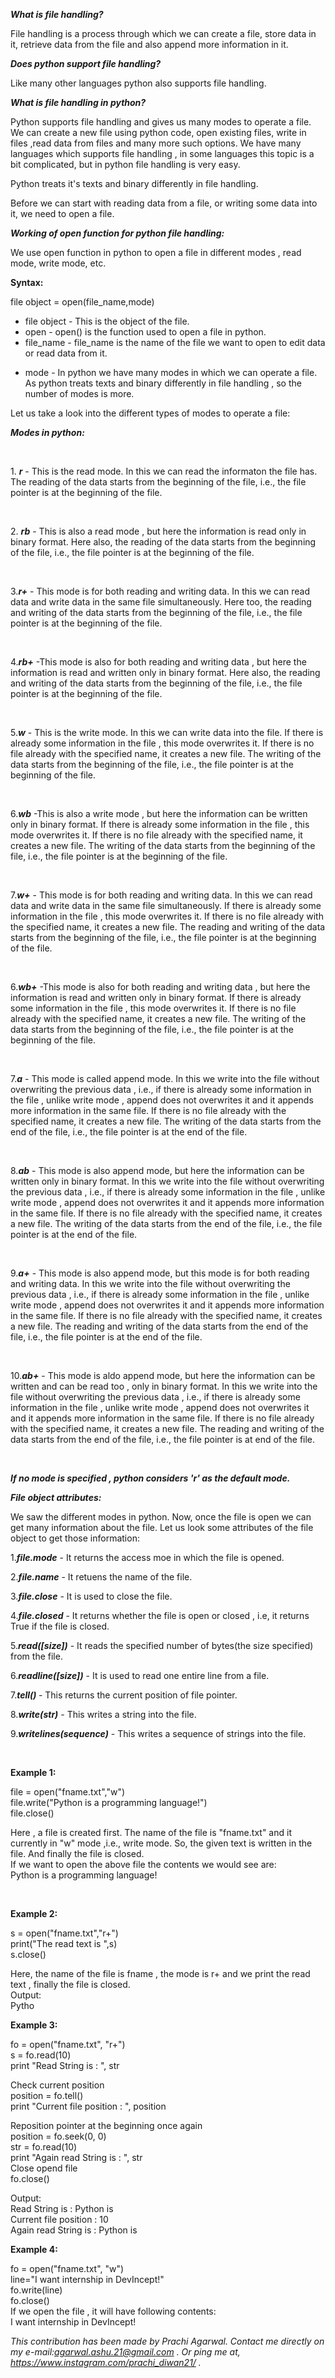 ***What is file handling?***
<p>
File handling is a process through which we can create a file,
  store data in it, retrieve data from the file and also append more information in it. </p>

***Does python support file handling?***

<p>Like many other languages python also supports file handling.</p>

***What is file handling in python?***
<p>Python supports file handling and gives us many modes to operate a file.
  We can create a new file using python code, open existing files, 
  write in files ,read data from files and many more such options.
We have many languages which supports file handling , 
  in some languages this topic is a bit complicated, but in python file handling is very easy.</p>
<p>Python treats it's texts and binary differently in file handling.</p>
<p>Before we can start with reading data from a file, or writing some data into it, we need to open a file.</p>

<p><b><i>Working of open function for python file handling:</i></b></p>
<p>We use open function in python to open a file in different modes , read mode, write mode, etc.</p>

<p><b>Syntax:</b></p>
<p>file object = open(file_name,mode)</p>
<ul>
<li>file object - This is the object of the file. </li>
<li>open - open() is the function used to open a file in python.</li>
<li>file_name - file_name is the name of the file we want to open to edit data or read data from it.</p></li>
<li><p>mode - In python we have many modes in which we can operate a file. As python treats texts and binary differently in file handling , so the number of modes is more.</p></li>
</ul>
<p>Let us take a look into the different types of modes to operate a file:</p>
<p>
<b><i>Modes in python:</b></i>
</p><br>
<p>1. <b><i>r</i></b> - This is the read mode. 
  In this we can read the informaton the file has.
  The reading of the data starts from the beginning of the file, i.e., the file pointer is at the beginning of the file.</p>
<br>
<p>2. <b><i>rb</i></b> - This is also a read mode ,
  but here the information is read only in binary format. 
  Here also, the reading of the data starts from the beginning of the file, i.e., the file pointer is at the beginning of the file.</p>
<br>
<p>3.<b><i>r+</i></b> - This mode is for both reading and writing data. 
  In this we can read data and write data in the same file simultaneously.
  Here too, the reading and writing of the data starts from the beginning of the file, i.e., the file pointer is at the beginning of the file.</p>
<br>
<p>4.<b><i>rb+</i></b> -This mode is also for both reading and writing data , 
  but here the information is read and written only in binary format.
  Here also, the reading and writing of the data starts from the beginning of the file, 
  i.e., the file pointer is at the beginning of the file.</p>
<br>
<p>5.<b><i>w</i></b> - This is the write mode. 
  In this we can write data into the file. If there is already some information in the file , this mode overwrites it.
  If there is no file already with the specified name, it creates a new file. The writing of the data starts from the beginning of the file, i.e., the file pointer is at the beginning of the file.</p>
<br>
<p>6.<b><i>wb</i></b> -This is also a write mode , but here the information can be written only in binary format. 
  If there is already some information in the file , this mode overwrites it.
  If there is no file already with the specified name, it creates a new file.
  The writing of the data starts from the beginning of the file, i.e., the file pointer is at the beginning of the file.</p>
<br>
<p>7.<b><i>w+</i></b> - This mode is for both reading and writing data.
  In this we can read data and write data in the same file simultaneously.
  If there is already some information in the file , this mode overwrites it.
  If there is no file already with the specified name, it creates a new file. 
  The reading and writing of the data starts from the beginning of the file, i.e., the file pointer is at the beginning of the file.</p>
<br>
<p>6.<b><i>wb+</i></b> -This mode is also for both reading and writing data ,
  but here the information is read and written only in binary format. 
  If there is already some information in the file , this mode overwrites it. 
  If there is no file already with the specified name, it creates a new file. 
  The writing of the data starts from the beginning of the file, i.e., the file pointer is at the beginning of the file.</p>
<br>
<p>7.<b><i>a</i></b> - This mode is called append mode.
  In this we write into the file without overwriting the previous data , i.e., 
  if there is already some information in the file , unlike write mode , append does not overwrites it and it appends more information in the same file.
  If there is no file already with the specified name, it creates a new file. 
  The writing of the data starts from the end of the file, i.e., the file pointer is at the end of the file.</p>
<br>
<p>8.<b><i>ab</i></b> - This mode is also append mode, but here the information can be written only in binary format.
  In this we write into the file without overwriting the previous data , i.e., if there is already some information in the file , unlike write mode ,
  append does not overwrites it and it appends more information in the same file. 
  If there is no file already with the specified name,
  it creates a new file. The writing of the data starts from the end of the file, i.e., the file pointer is at the end of the file.</p>
<br>
<p>9.<b><i>a+</i></b> - This mode is also append mode, but this mode is for both reading and writing data.
  In this we write into the file without overwriting the previous data , i.e., if there is already some information in the file ,
  unlike write mode , append does not overwrites it and it appends more information in the same file. 
  If there is no file already with the specified name, it creates a new file. 
  The reading and writing of the data starts from the end of the file, i.e., the file pointer is at the end of the file.</p>
<br>
<p>10.<b><i>ab+</i></b> - This mode is aldo append mode, but here the information can be written and can be read too , only in binary format.
  In this we write into the file without overwriting the previous data , i.e., 
  if there is already some information in the file , unlike write mode , 
  append does not overwrites it and it appends more information in the same file.
  If there is no file already with the specified name, it creates a new file. 
  The reading and writing of the data starts from the end of the file, i.e., the file pointer is at end of the file.</p>
<br>
<p><b><i>If no mode is specified , python considers 'r' as the default mode.</i></b></p>
<b><i>File object attributes:</i></b>
<br>
<p>We saw the different modes in python.
  Now, once the file is open we can get many information about the file. 
  Let us look some attributes of the file object to get those information:</p>
<p>1.<b><i>file.mode</i></b> - It returns the access moe in which the file is opened.</p>
<p>2.<b><i>file.name</i></b> - It retuens the name of the file.</p>
<p>3.<b><i>file.close</i></b> - It is used to close the file.</p>
<p>4.<b><i>file.closed</i></b> - It returns whether the file is open or closed , i.e, it returns True if the file is closed.</p>
<p>5.<b><i>read([size])</i></b> - It reads the specified number of bytes(the size specified) from the file. </p>
<p>6.<b><i>readline([size])</i></b> - It is used to read one entire line from a file.</p>
<p>7.<b><i>tell() </i></b> - This returns the current position of file pointer.</p>
<p>8.<b><i>write(str)</i></b> - This writes a string into the file.</p>
<p>9.<b><i>writelines(sequence)</i></b> - This writes a sequence of strings into the file.</p>
<br>
<b><p>Example 1:</p></b>
<p>file = open("fname.txt","w")<br>
file.write("Python is a programming language!")<br>
file.close()
</p>
<p>Here , a file is created first. 
  The name of the file is "fname.txt" and it currently in "w" mode ,i.e., write mode. So, the given text is written in the file. 
  And finally the file is closed.
<br>If we want to open the above file the contents we would see are:
<br>Python is a programming language!</p>
<br>
<b><p>Example 2:</p></b>
<p>s = open("fname.txt","r+")<br>
print("The read text is ",s)<br>
s.close()<br></p>
<p>Here, the name of the file is fname , the mode is r+ and we print the read text , finally the file is closed.<br>
Output:<br>
Pytho<p>
 
<b><p>Example 3:</p></b>
<p>fo = open("fname.txt", "r+")<br>
s = fo.read(10)<br>
print "Read String is : ", str<br>

Check current position<br>
position = fo.tell()<br>
print "Current file position : ", position<br>

Reposition pointer at the beginning once again<br>
position = fo.seek(0, 0)<br>
str = fo.read(10)<br>
print "Again read String is : ", str<br>
Close opend file<br>
fo.close()</p>
Output:<br>
Read String is :  Python is<br>
Current file position :  10<br>
Again read String is :  Python is
<b><p>Example 4:</p></b>
<p>fo = open("fname.txt", "w")<br>
 line="I want internship in DevIncept!"<br>
 fo.write(line)<br>
 fo.close()<br>
If we open the file , it will have following contents:<br>
  I want internship in DevIncept!<br>
  
<p>

*This contribution has been made by Prachi Agarwal. Contact me directly on my e-mail:agarwal.ashu.21@gmail.com . Or ping me at, https://www.instagram.com/prachi_diwan21/ .*

</p>
